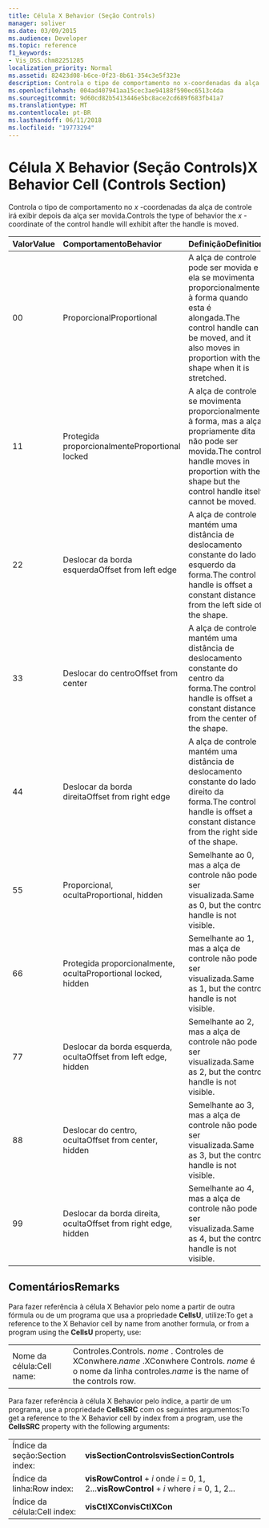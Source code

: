 ```yaml
---
title: Célula X Behavior (Seção Controls)
manager: soliver
ms.date: 03/09/2015
ms.audience: Developer
ms.topic: reference
f1_keywords:
- Vis_DSS.chm82251285
localization_priority: Normal
ms.assetid: 82423d08-b6ce-0f23-8b61-354c3e5f323e
description: Controla o tipo de comportamento no x-coordenadas da alça de controle irá exibir depois da alça ser movida.
ms.openlocfilehash: 004ad407941aa15cec3ae94188f590ec6513c4da
ms.sourcegitcommit: 9d60cd82b5413446e5bc8ace2cd689f683fb41a7
ms.translationtype: MT
ms.contentlocale: pt-BR
ms.lasthandoff: 06/11/2018
ms.locfileid: "19773294"
---
```

# <a name="x-behavior-cell-controls-section"></a><span data-ttu-id="36aad-103">Célula X Behavior (Seção Controls)</span><span class="sxs-lookup"><span data-stu-id="36aad-103">X Behavior Cell (Controls Section)</span></span>

<span data-ttu-id="36aad-104">Controla o tipo de comportamento no *x* -coordenadas da alça de controle irá exibir depois da alça ser movida.</span><span class="sxs-lookup"><span data-stu-id="36aad-104">Controls the type of behavior the  *x*  -coordinate of the control handle will exhibit after the handle is moved.</span></span> 
  
|<span data-ttu-id="36aad-105">**Valor**</span><span class="sxs-lookup"><span data-stu-id="36aad-105">**Value**</span></span>|<span data-ttu-id="36aad-106">**Comportamento**</span><span class="sxs-lookup"><span data-stu-id="36aad-106">**Behavior**</span></span>|<span data-ttu-id="36aad-107">**Definição**</span><span class="sxs-lookup"><span data-stu-id="36aad-107">**Definition**</span></span>|<span data-ttu-id="36aad-108">**Constante de automação**</span><span class="sxs-lookup"><span data-stu-id="36aad-108">**Automation constant**</span></span>|
|:-----|:-----|:-----|:-----|
| <span data-ttu-id="36aad-109">0</span><span class="sxs-lookup"><span data-stu-id="36aad-109">0</span></span>  <br/> | <span data-ttu-id="36aad-110">Proporcional</span><span class="sxs-lookup"><span data-stu-id="36aad-110">Proportional</span></span>  <br/> | <span data-ttu-id="36aad-111">A alça de controle pode ser movida e ela se movimenta proporcionalmente à forma quando esta é alongada.</span><span class="sxs-lookup"><span data-stu-id="36aad-111">The control handle can be moved, and it also moves in proportion with the shape when it is stretched.</span></span>  <br/> |<span data-ttu-id="36aad-112">**visCtlProportional**</span><span class="sxs-lookup"><span data-stu-id="36aad-112">**visCtlProportional**</span></span> <br/> |
| <span data-ttu-id="36aad-113">1</span><span class="sxs-lookup"><span data-stu-id="36aad-113">1</span></span>  <br/> | <span data-ttu-id="36aad-114">Protegida proporcionalmente</span><span class="sxs-lookup"><span data-stu-id="36aad-114">Proportional locked</span></span>  <br/> | <span data-ttu-id="36aad-115">A alça de controle se movimenta proporcionalmente à forma, mas a alça propriamente dita não pode ser movida.</span><span class="sxs-lookup"><span data-stu-id="36aad-115">The control handle moves in proportion with the shape but the control handle itself cannot be moved.</span></span>  <br/> |<span data-ttu-id="36aad-116">**visCtlLocked**</span><span class="sxs-lookup"><span data-stu-id="36aad-116">**visCtlLocked**</span></span> <br/> |
| <span data-ttu-id="36aad-117">2</span><span class="sxs-lookup"><span data-stu-id="36aad-117">2</span></span>  <br/> | <span data-ttu-id="36aad-118">Deslocar da borda esquerda</span><span class="sxs-lookup"><span data-stu-id="36aad-118">Offset from left edge</span></span>  <br/> | <span data-ttu-id="36aad-119">A alça de controle mantém uma distância de deslocamento constante do lado esquerdo da forma.</span><span class="sxs-lookup"><span data-stu-id="36aad-119">The control handle is offset a constant distance from the left side of the shape.</span></span>  <br/> |<span data-ttu-id="36aad-120">**visCtlOffsetMin**</span><span class="sxs-lookup"><span data-stu-id="36aad-120">**visCtlOffsetMin**</span></span> <br/> |
| <span data-ttu-id="36aad-121">3</span><span class="sxs-lookup"><span data-stu-id="36aad-121">3</span></span>  <br/> | <span data-ttu-id="36aad-122">Deslocar do centro</span><span class="sxs-lookup"><span data-stu-id="36aad-122">Offset from center</span></span>  <br/> | <span data-ttu-id="36aad-123">A alça de controle mantém uma distância de deslocamento constante do centro da forma.</span><span class="sxs-lookup"><span data-stu-id="36aad-123">The control handle is offset a constant distance from the center of the shape.</span></span>  <br/> |<span data-ttu-id="36aad-124">**visCtlOffsetMid**</span><span class="sxs-lookup"><span data-stu-id="36aad-124">**visCtlOffsetMid**</span></span> <br/> |
| <span data-ttu-id="36aad-125">4</span><span class="sxs-lookup"><span data-stu-id="36aad-125">4</span></span>  <br/> | <span data-ttu-id="36aad-126">Deslocar da borda direita</span><span class="sxs-lookup"><span data-stu-id="36aad-126">Offset from right edge</span></span>  <br/> | <span data-ttu-id="36aad-127">A alça de controle mantém uma distância de deslocamento constante do lado direito da forma.</span><span class="sxs-lookup"><span data-stu-id="36aad-127">The control handle is offset a constant distance from the right side of the shape.</span></span>  <br/> |<span data-ttu-id="36aad-128">**visCtlOffsetMax**</span><span class="sxs-lookup"><span data-stu-id="36aad-128">**visCtlOffsetMax**</span></span> <br/> |
| <span data-ttu-id="36aad-129">5</span><span class="sxs-lookup"><span data-stu-id="36aad-129">5</span></span>  <br/> | <span data-ttu-id="36aad-130">Proporcional, oculta</span><span class="sxs-lookup"><span data-stu-id="36aad-130">Proportional, hidden</span></span>  <br/> | <span data-ttu-id="36aad-131">Semelhante ao 0, mas a alça de controle não pode ser visualizada.</span><span class="sxs-lookup"><span data-stu-id="36aad-131">Same as 0, but the control handle is not visible.</span></span>  <br/> |<span data-ttu-id="36aad-132">**visCtlProportionalHidden**</span><span class="sxs-lookup"><span data-stu-id="36aad-132">**visCtlProportionalHidden**</span></span> <br/> |
| <span data-ttu-id="36aad-133">6</span><span class="sxs-lookup"><span data-stu-id="36aad-133">6</span></span>  <br/> | <span data-ttu-id="36aad-134">Protegida proporcionalmente, oculta</span><span class="sxs-lookup"><span data-stu-id="36aad-134">Proportional locked, hidden</span></span>  <br/> | <span data-ttu-id="36aad-135">Semelhante ao 1, mas a alça de controle não pode ser visualizada.</span><span class="sxs-lookup"><span data-stu-id="36aad-135">Same as 1, but the control handle is not visible.</span></span>  <br/> |<span data-ttu-id="36aad-136">**visCtlLockedHiddenv**</span><span class="sxs-lookup"><span data-stu-id="36aad-136">**visCtlLockedHiddenv**</span></span> <br/> |
| <span data-ttu-id="36aad-137">7</span><span class="sxs-lookup"><span data-stu-id="36aad-137">7</span></span>  <br/> | <span data-ttu-id="36aad-138">Deslocar da borda esquerda, oculta</span><span class="sxs-lookup"><span data-stu-id="36aad-138">Offset from left edge, hidden</span></span>  <br/> | <span data-ttu-id="36aad-139">Semelhante ao 2, mas a alça de controle não pode ser visualizada.</span><span class="sxs-lookup"><span data-stu-id="36aad-139">Same as 2, but the control handle is not visible.</span></span>  <br/> |<span data-ttu-id="36aad-140">**visCtlOffsetMinHidden**</span><span class="sxs-lookup"><span data-stu-id="36aad-140">**visCtlOffsetMinHidden**</span></span> <br/> |
| <span data-ttu-id="36aad-141">8</span><span class="sxs-lookup"><span data-stu-id="36aad-141">8</span></span>  <br/> | <span data-ttu-id="36aad-142">Deslocar do centro, oculta</span><span class="sxs-lookup"><span data-stu-id="36aad-142">Offset from center, hidden</span></span>  <br/> | <span data-ttu-id="36aad-143">Semelhante ao 3, mas a alça de controle não pode ser visualizada.</span><span class="sxs-lookup"><span data-stu-id="36aad-143">Same as 3, but the control handle is not visible.</span></span>  <br/> |<span data-ttu-id="36aad-144">**visCtlOffsetMidHidden**</span><span class="sxs-lookup"><span data-stu-id="36aad-144">**visCtlOffsetMidHidden**</span></span> <br/> |
| <span data-ttu-id="36aad-145">9</span><span class="sxs-lookup"><span data-stu-id="36aad-145">9</span></span>  <br/> | <span data-ttu-id="36aad-146">Deslocar da borda direita, oculta</span><span class="sxs-lookup"><span data-stu-id="36aad-146">Offset from right edge, hidden</span></span>  <br/> | <span data-ttu-id="36aad-147">Semelhante ao 4, mas a alça de controle não pode ser visualizada.</span><span class="sxs-lookup"><span data-stu-id="36aad-147">Same as 4, but the control handle is not visible.</span></span>  <br/> |<span data-ttu-id="36aad-148">**visCtlOffsetMaxHidden**</span><span class="sxs-lookup"><span data-stu-id="36aad-148">**visCtlOffsetMaxHidden**</span></span> <br/> |
   
## <a name="remarks"></a><span data-ttu-id="36aad-149">Comentários</span><span class="sxs-lookup"><span data-stu-id="36aad-149">Remarks</span></span>

<span data-ttu-id="36aad-150">Para fazer referência à célula X Behavior pelo nome a partir de outra fórmula ou de um programa que usa a propriedade **CellsU**, utilize:</span><span class="sxs-lookup"><span data-stu-id="36aad-150">To get a reference to the X Behavior cell by name from another formula, or from a program using the **CellsU** property, use:</span></span> 
  
|||
|:-----|:-----|
| <span data-ttu-id="36aad-151">Nome da célula:</span><span class="sxs-lookup"><span data-stu-id="36aad-151">Cell name:</span></span>  <br/> | <span data-ttu-id="36aad-152">Controles.</span><span class="sxs-lookup"><span data-stu-id="36aad-152">Controls.</span></span>  <span data-ttu-id="36aad-153">*nome* . Controles de XConwhere.</span><span class="sxs-lookup"><span data-stu-id="36aad-153">*name*  .XConwhere Controls.</span></span>  <span data-ttu-id="36aad-154">*nome* é o nome da linha controles.</span><span class="sxs-lookup"><span data-stu-id="36aad-154">*name*  is the name of the controls row.</span></span>  <br/> |
   
<span data-ttu-id="36aad-155">Para fazer referência à célula X Behavior pelo índice, a partir de um programa, use a propriedade **CellsSRC** com os seguintes argumentos:</span><span class="sxs-lookup"><span data-stu-id="36aad-155">To get a reference to the X Behavior cell by index from a program, use the **CellsSRC** property with the following arguments:</span></span> 
  
|||
|:-----|:-----|
| <span data-ttu-id="36aad-156">Índice da seção:</span><span class="sxs-lookup"><span data-stu-id="36aad-156">Section index:</span></span>  <br/> |<span data-ttu-id="36aad-157">**visSectionControls**</span><span class="sxs-lookup"><span data-stu-id="36aad-157">**visSectionControls**</span></span> <br/> |
| <span data-ttu-id="36aad-158">Índice da linha:</span><span class="sxs-lookup"><span data-stu-id="36aad-158">Row index:</span></span>  <br/> |<span data-ttu-id="36aad-159">**visRowControl** +  *i* onde *i* = 0, 1, 2...</span><span class="sxs-lookup"><span data-stu-id="36aad-159">**visRowControl** +  *i*            where  *i*  = 0, 1, 2...</span></span>  <br/> |
| <span data-ttu-id="36aad-160">Índice da célula:</span><span class="sxs-lookup"><span data-stu-id="36aad-160">Cell index:</span></span>  <br/> |<span data-ttu-id="36aad-161">**visCtlXCon**</span><span class="sxs-lookup"><span data-stu-id="36aad-161">**visCtlXCon**</span></span> <br/> |
   

